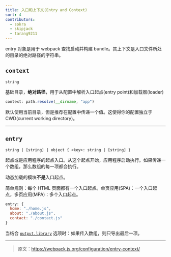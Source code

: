 ```yaml
---
title: 入口和上下文(Entry and Context)
sort: 4
contributors:
  - sokra
  - skipjack
  - tarang9211
---
```


entry 对象是用于 webpack 查找启动并构建 bundle。其上下文是入口文件所处的目录的绝对路径的字符串。

## `context`

`string`

基础目录，**绝对路径**，用于从配置中解析入口起点(entry point)和加载器(loader)

``` js
context: path.resolve(__dirname, "app")
```

默认使用当前目录，但是推荐在配置中传递一个值。这使得你的配置独立于 CWD(current working directory)。

---

## `entry`

`string | [string] | object { <key>: string | [string] }`

起点或是应用程序的起点入口。从这个起点开始，应用程序启动执行。如果传递一个数组，那么数组的每一项都会执行。

动态加载的模块**不是**入口起点。

简单规则：每个 HTML 页面都有一个入口起点。单页应用(SPA)：一个入口起点，多页应用(MPA)：多个入口起点。

```js
entry: {
  home: "./home.js",
  about: "./about.js",
  contact: "./contact.js"
}
```

当结合 [`output.library`](/configuration/output#output-library) 选项时：如果传入数组，则只导出最后一项。

***

> 原文：https://webpack.js.org/configuration/entry-context/